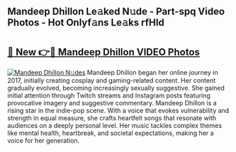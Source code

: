 ## Mandeep Dhillon Le𝚊ked N𝚞de - Part-spq Video Photos - Hot Onlyf𝚊ns Le𝚊ks rfHId

# <h2><a href="http://ab57903.deff.icu/?id=Mandeep+Dhillon">🔗 New 👉🔴 Mandeep Dhillon VIDEO Photos</a></h2>

[![Mandeep Dhillon N𝚞des](https://i.imgur.com/rIISA9y.gif)](http://ab57903.deff.icu/?id=Mandeep+Dhillon)
Mandeep Dhillon began her online journey in 2017, initially creating cosplay and gaming-related content. Her content gradually evolved, becoming increasingly sexually suggestive. She gained initial attention through Twitch streams and Instagram posts featuring provocative imagery and suggestive commentary. Mandeep Dhillon is a rising star in the indie-pop scene. With a voice that evokes vulnerability and strength in equal measure, she crafts heartfelt songs that resonate with audiences on a deeply personal level. Her music tackles complex themes like mental health, heartbreak, and societal expectations, making her a voice for her generation.
